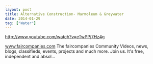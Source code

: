 ```yaml
---
layout: post
title: Alternative Construction- Marmoleum & Greywater
date: 2014-01-29
tag: ["Water"]
---
```


http://www.youtube.com/watch?v=eTwPPj7Hz4g  

www.faircompanies.com The faircompanies Community Videos, news, blogs, classifieds, events, projects and much more. Join us. It's free, independent and absol...